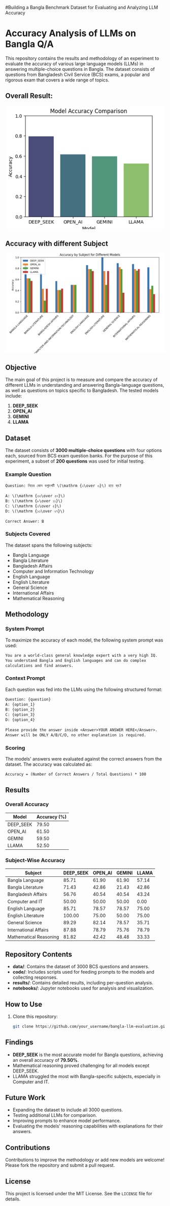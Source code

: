 #Building a Bangla Benchmark Dataset for Evaluating and Analyzing LLM Accuracy

# Accuracy Analysis of LLMs on Bangla Q/A 

This repository contains the results and methodology of an experiment to evaluate the accuracy of various large language models (LLMs) in answering multiple-choice questions in Bangla. The dataset consists of questions from Bangladesh Civil Service (BCS) exams, a popular and rigorous exam that covers a wide range of topics.

## Overall Result: 

![alt text](</resources/overall_accuracy.png>)

## Accuracy with different Subject 

![alt text](</resources/comparison_different_subject.png>)

## Objective

The main goal of this project is to measure and compare the accuracy of different LLMs in understanding and answering Bangla-language questions, as well as questions on topics specific to Bangladesh. The tested models include:

1. **DEEP_SEEK**
2. **OPEN_AI**
3. **GEMINI**
4. **LLAMA**

## Dataset

The dataset consists of **3000 multiple-choice questions** with four options each, sourced from BCS exam question banks. For the purpose of this experiment, a subset of **200 questions** was used for initial testing.

### Example Question

```plaintext
Question: নিচের কোন ভগ্নাংশটি \(\mathrm {২\over ৩}\) হতে বড়?

A: \(\mathrm {৩৩\over ৫০}\)
B: \(\mathrm {৮\over ১১}\)
C: \(\mathrm {৩\over ৫}\)
D: \(\mathrm {১৩\over ২৭}\)

Correct Answer: B
```

### Subjects Covered

The dataset spans the following subjects:

- Bangla Language
- Bangla Literature
- Bangladesh Affairs
- Computer and Information Technology
- English Language
- English Literature
- General Science
- International Affairs
- Mathematical Reasoning

## Methodology

### System Prompt

To maximize the accuracy of each model, the following system prompt was used:

```plaintext
You are a world-class general knowledge expert with a very high IQ. You understand Bangla and English languages and can do complex calculations and find answers.
```

### Context Prompt

Each question was fed into the LLMs using the following structured format:

```plaintext
Question: {question}
A: {option_1}
B: {option_2}
C: {option_3}
D: {option_4}

Please provide the answer inside <Answer>YOUR ANSWER HERE</Answer>. Answer will be ONLY A/B/C/D, no other explanation is required.
```

### Scoring

The models' answers were evaluated against the correct answers from the dataset. The accuracy was calculated as:

```plaintext
Accuracy = (Number of Correct Answers / Total Questions) * 100
```

## Results

### Overall Accuracy

| Model       | Accuracy (%) |
|-------------|--------------|
| DEEP_SEEK   | 79.50        |
| OPEN_AI     | 61.50        |
| GEMINI      | 59.50        |
| LLAMA       | 52.50        |


### Subject-Wise Accuracy


| Subject                        | DEEP_SEEK | OPEN_AI | GEMINI  | LLAMA   |
|--------------------------------|-----------|---------|---------|---------|
| Bangla Language                | 85.71     | 61.90   | 61.90   | 57.14   |
| Bangla Literature              | 71.43     | 42.86   | 21.43   | 42.86   |
| Bangladesh Affairs             | 56.76     | 40.54   | 40.54   | 43.24   |
| Computer and IT                | 50.00     | 50.00   | 50.00   | 0.00    |
| English Language               | 85.71     | 78.57   | 78.57   | 75.00   |
| English Literature             | 100.00    | 75.00   | 50.00   | 75.00   |
| General Science                | 89.29     | 82.14   | 78.57   | 35.71   |
| International Affairs          | 87.88     | 78.79   | 75.76   | 78.79   |
| Mathematical Reasoning         | 81.82     | 42.42   | 48.48   | 33.33   |

## Repository Contents

- **data/**: Contains the dataset of 3000 BCS questions and answers.
- **code/**: Includes scripts used for feeding prompts to the models and collecting responses.
- **results/**: Contains detailed results, including per-question analysis.
- **notebooks/**: Jupyter notebooks used for analysis and visualization.

## How to Use

1. Clone this repository:
   ```bash
   git clone https://github.com/your_username/bangla-llm-evaluation.git
   ```

## Findings

- **DEEP_SEEK** is the most accurate model for Bangla questions, achieving an overall accuracy of **79.50%**.
- Mathematical reasoning proved challenging for all models except DEEP_SEEK.
- LLAMA struggled the most with Bangla-specific subjects, especially in Computer and IT.

## Future Work

- Expanding the dataset to include all 3000 questions.
- Testing additional LLMs for comparison.
- Improving prompts to enhance model performance.
- Evaluating the models' reasoning capabilities with explanations for their answers.

## Contributions

Contributions to improve the methodology or add new models are welcome! Please fork the repository and submit a pull request.

## License

This project is licensed under the MIT License. See the `LICENSE` file for details.
